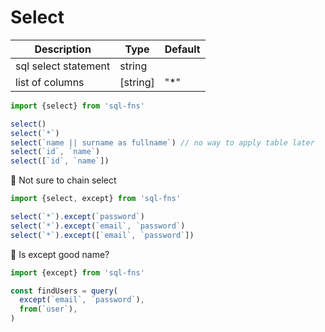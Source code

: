 # Select

| Description          | Type     | Default |
|----------------------|----------|---------|
| sql select statement | string   |         |
| list of columns      | [string] | "*"     |


```js
import {select} from 'sql-fns'

select()
select(`*`)
select(`name || surname as fullname`) // no way to apply table later
select(`id`, `name`)
select([`id`, `name`])
```

🧬 Not sure to chain select
```js
import {select, except} from 'sql-fns'

select(`*`).except(`password`)
select(`*`).except(`email`, `password`)
select(`*`).except([`email`, `password`])
```

🧬 Is except good name?
```js
import {except} from 'sql-fns'

const findUsers = query(
  except(`email`, `password`),
  from(`user`),
)
```